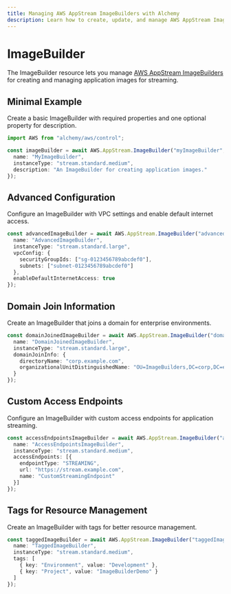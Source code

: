 ```yaml
---
title: Managing AWS AppStream ImageBuilders with Alchemy
description: Learn how to create, update, and manage AWS AppStream ImageBuilders using Alchemy Cloud Control.
---
```


# ImageBuilder

The ImageBuilder resource lets you manage [AWS AppStream ImageBuilders](https://docs.aws.amazon.com/appstream/latest/userguide/) for creating and managing application images for streaming.

## Minimal Example

Create a basic ImageBuilder with required properties and one optional property for description.

```ts
import AWS from "alchemy/aws/control";

const imageBuilder = await AWS.AppStream.ImageBuilder("myImageBuilder", {
  name: "MyImageBuilder",
  instanceType: "stream.standard.medium",
  description: "An ImageBuilder for creating application images."
});
```

## Advanced Configuration

Configure an ImageBuilder with VPC settings and enable default internet access.

```ts
const advancedImageBuilder = await AWS.AppStream.ImageBuilder("advancedImageBuilder", {
  name: "AdvancedImageBuilder",
  instanceType: "stream.standard.large",
  vpcConfig: {
    securityGroupIds: ["sg-0123456789abcdef0"],
    subnets: ["subnet-0123456789abcdef0"]
  },
  enableDefaultInternetAccess: true
});
```

## Domain Join Information

Create an ImageBuilder that joins a domain for enterprise environments.

```ts
const domainJoinedImageBuilder = await AWS.AppStream.ImageBuilder("domainImageBuilder", {
  name: "DomainJoinedImageBuilder",
  instanceType: "stream.standard.large",
  domainJoinInfo: {
    directoryName: "corp.example.com",
    organizationalUnitDistinguishedName: "OU=ImageBuilders,DC=corp,DC=example,DC=com"
  }
});
```

## Custom Access Endpoints

Configure an ImageBuilder with custom access endpoints for application streaming.

```ts
const accessEndpointsImageBuilder = await AWS.AppStream.ImageBuilder("accessEndpointsImageBuilder", {
  name: "AccessEndpointsImageBuilder",
  instanceType: "stream.standard.medium",
  accessEndpoints: [{
    endpointType: "STREAMING",
    url: "https://stream.example.com",
    name: "CustomStreamingEndpoint"
  }]
});
```

## Tags for Resource Management

Create an ImageBuilder with tags for better resource management.

```ts
const taggedImageBuilder = await AWS.AppStream.ImageBuilder("taggedImageBuilder", {
  name: "TaggedImageBuilder",
  instanceType: "stream.standard.medium",
  tags: [
    { key: "Environment", value: "Development" },
    { key: "Project", value: "ImageBuilderDemo" }
  ]
});
```